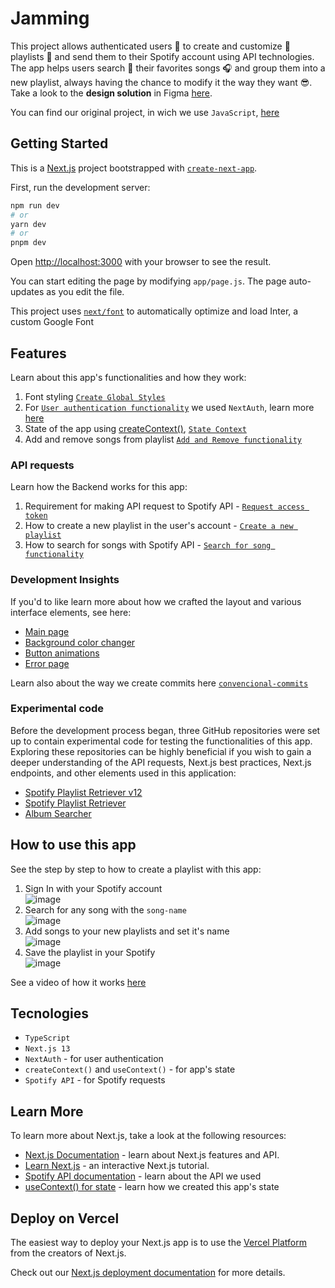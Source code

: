 # Jamming
This project allows authenticated users 👥 to create and customize 🎨 playlists 🎼 and send them to their Spotify account using API technologies.
The app helps users search 🔎 their favorites songs 🎧 and group them into a new playlist, always having the chance to modify it the way they want 😎. <br />
Take a look to the **design solution** in Figma [here](https://www.figma.com/file/ce0bwas2kwugzVs2vS6Hri/Jamming?type=design&node-id=0%3A1&mode=design&t=9YGx22OR99GbAqbZ-1).

You can find our original project, in wich we use `JavaScript`, [here](https://github.com/Matdweb/Jamming)

## Getting Started

This is a [Next.js](https://nextjs.org/) project bootstrapped with [`create-next-app`](https://github.com/vercel/next.js/tree/canary/packages/create-next-app).

First, run the development server:

```bash
npm run dev
# or
yarn dev
# or
pnpm dev
```

Open [http://localhost:3000](http://localhost:3000) with your browser to see the result.

You can start editing the page by modifying `app/page.js`. The page auto-updates as you edit the file.

This project uses [`next/font`](https://nextjs.org/docs/basic-features/font-optimization) to automatically optimize and load Inter, a custom Google Font

## Features
Learn about this app's functionalities and how they work: 

1. Font styling [`Create Global Styles`](https://github.com/Matdweb/Jamming/pull/11)
2. For [`User authentication functionality`](https://github.com/Matdweb/Jamming/pull/14) we used `NextAuth`, learn more [here](https://next-auth.js.org/getting-started/example)
3. State of the app using [createContext()](https://react.dev/reference/react/createContext), [`State Context`](https://github.com/Matdweb/Jamming/pull/21)
4. Add and remove songs from playlist [`Add and Remove functionality`](https://github.com/Matdweb/Jamming/pull/28)

### API requests
Learn how the Backend works for this app: 

1. Requirement for making API request to Spotify API - [`Request access token`](https://github.com/Matdweb/Jamming/pull/22)
2. How to create a new playlist in the user's account - [`Create a new playlist`](https://github.com/Matdweb/Jamming/pull/22)
3. How to search for songs with Spotify API - [`Search for song functionality`](https://github.com/Matdweb/Jamming/pull/35)

### Development Insights
If you'd to like learn more about how we crafted the layout and various interface elements, see here: 
- [Main page](https://github.com/Matdweb/Jamming/pull/18)
- [Background color changer](https://github.com/Matdweb/Jamming/pull/25)
- [Button animations](https://github.com/Matdweb/Jamming/pull/29)
- [Error page](https://github.com/Matdweb/Jamming/pull/34)

Learn also about the way we create commits here [`convencional-commits`](https://www.conventionalcommits.org/es/v1.0.0-beta.2/)

### Experimental code
Before the development process began, three GitHub repositories were set up to contain experimental code for testing the functionalities of this app. Exploring these repositories can be highly beneficial if you wish to gain a deeper understanding of the API requests, Next.js best practices, Next.js endpoints, and other elements used in this application: 
- [Spotify Playlist Retriever v12](https://github.com/Matdweb/Spotiy-Playlist-Retriever-v12)
- [Spotify Playlist Retriever](https://github.com/Matdweb/Spotiy-Playlist-Retriever)
- [Album Searcher](https://github.com/Matdweb/AlbumSearcher-experimental)

## How to use this app
See the step by step to how to create a playlist with this app:
1. Sign In with your Spotify account <br />
![image](https://github.com/Matdweb/Jamming/assets/110640534/116ed9b7-fc7b-4c7a-902b-a30485723ad6)
2. Search for any song with the `song-name` <br />
![image](https://github.com/Matdweb/Jamming/assets/110640534/a063d64a-552c-4fcc-9e52-7122ccc529b2)
3. Add songs to your new playlists and set it's name <br />
![image](https://github.com/Matdweb/Jamming/assets/110640534/a7045ad2-cd5e-4185-9602-aa4afcba401c)
4. Save the playlist in your Spotify  <br />
![image](https://github.com/Matdweb/Jamming/assets/110640534/b6cb116f-1a6a-42a3-b362-f8fcb3dfcca8)

See a video of how it works [here](https://github.com/Matdweb/Jamming/assets/110640534/7c95b811-2316-4855-95e2-7e95773eb586)

## Tecnologies
- `TypeScript`
- `Next.js 13`
- `NextAuth` - for user authentication
- `createContext()` and `useContext()` - for app's state
- `Spotify API` - for Spotify requests

## Learn More

To learn more about Next.js, take a look at the following resources:

- [Next.js Documentation](https://nextjs.org/docs) - learn about Next.js features and API.
- [Learn Next.js](https://nextjs.org/learn) - an interactive Next.js tutorial.
- [Spotify API documentation]([https://nextjs.org/learn](https://developer.spotify.com/documentation/web-api)) - learn about the API we used
- [useContext() for state](https://react.dev/reference/react/useContext) - learn how we created this app's state

## Deploy on Vercel

The easiest way to deploy your Next.js app is to use the [Vercel Platform](https://vercel.com/new?utm_medium=default-template&filter=next.js&utm_source=create-next-app&utm_campaign=create-next-app-readme) from the creators of Next.js.

Check out our [Next.js deployment documentation](https://nextjs.org/docs/deployment) for more details.
